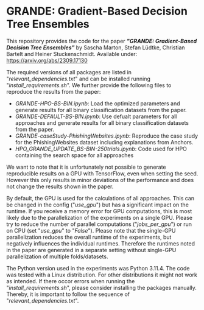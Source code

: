 # GRANDE: Gradient-Based Decision Tree Ensembles

This repository provides the code for the paper ***"GRANDE: Gradient-Based Decision Tree Ensembles"*** by Sascha Marton, Stefan Lüdtke, Christian Bartelt and Heiner Stuckenschmidt. Available under: https://arxiv.org/abs/2309.17130

The required versions of all packages are listed in "*relevant_dependencies.txt*" and can be installed running "*install_requirements.sh*". We further provide the following files to reproduce the results from the paper:
* *GRANDE-HPO-BS-BIN.ipynb*: Load the optimized parameters and generate results for all binary classification datasets from the paper.
* *GRANDE-DEFAULT-BS-BIN.ipynb*: Use defualt parameters for all approaches and generate results for all binary classification datasets from the paper.
* *GRANDE-caseStudy-PhishingWebsites.ipynb*: Reproduce the case study for the PhishingWebsites dataset including explanations from Anchors.
* *HPO_GRANDE_UPDATE_BS-BIN-250trials.ipynb*: Code used for HPO containing the search space for all approaches

We want to note that it is unfortunately not possible to generate reproducible results on a GPU with TensorFlow, even when setting the seed. However this only results in minor deviations of the performance and does not change the results shown in the paper.

By default, the GPU is used for the calculations of all approaches. This can be changed in the config ("*use_gpu*") but has a significant impact on the runtime. If you receive a memory error for GPU computations, this is most likely due to the parallelization of the experiments on a single GPU. Please try to reduce the number of parallel computations ("*jobs_per_gpu*") or run on CPU (set "*use_gpu*" to "*False*"). Please note that the single-GPU parallelization reduces the overall runtime of the experiments, but negatively influences the individual runtimes. Therefore the runtimes noted in the paper are generated in a separate setting without single-GPU parallelization of multiple folds/datasets.

The Python version used in the experiments was Python 3.11.4. The code was tested with a Linux distribution. For other distributions it might not work as intended. If there occor errors when running the "*install_requirements.sh*", please consider installing the packages manually. Thereby, it is important to follow the sequence of "*relevant_dependencies.txt*".

